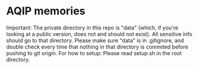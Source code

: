 # AQIP memories
Important:
The private directory in this repo is "data" (which, if you're looking at a public version, does not and should not exist). All sensitive info should go to that directory.
Please make sure "data" is in .gitignore, and double check every time that nothing in that directory is commited before pushing to git origin.
For how to setup:
Please read setup.sh in the root directory.